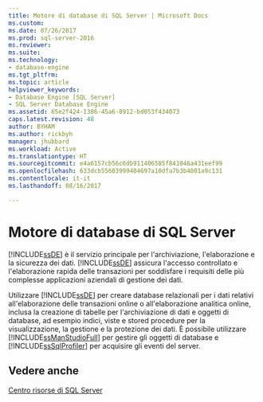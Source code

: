 ```yaml
---
title: Motore di database di SQL Server | Microsoft Docs
ms.custom: 
ms.date: 07/26/2017
ms.prod: sql-server-2016
ms.reviewer: 
ms.suite: 
ms.technology:
- database-engine
ms.tgt_pltfrm: 
ms.topic: article
helpviewer_keywords:
- Database Engine [SQL Server]
- SQL Server Database Engine
ms.assetid: 65e2f424-1386-45a6-8912-bd053f434073
caps.latest.revision: 48
author: BYHAM
ms.author: rickbyh
manager: jhubbard
ms.workload: Active
ms.translationtype: HT
ms.sourcegitcommit: e4a6157cb56c6db911406585f841046a431eef99
ms.openlocfilehash: 633dcb55603999404697a10dfa7b3b4001a9c131
ms.contentlocale: it-it
ms.lasthandoff: 08/16/2017

---
```

# <a name="sql-server-database-engine"></a>Motore di database di SQL Server
  [!INCLUDE[ssDE](../includes/ssde-md.md)] è il servizio principale per l'archiviazione, l'elaborazione e la sicurezza dei dati. [!INCLUDE[ssDE](../includes/ssde-md.md)] assicura l'accesso controllato e l'elaborazione rapida delle transazioni per soddisfare i requisiti delle più complesse applicazioni aziendali di gestione dei dati.  
  
 Utilizzare [!INCLUDE[ssDE](../includes/ssde-md.md)] per creare database relazionali per i dati relativi all'elaborazione delle transazioni online o all'elaborazione analitica online, inclusa la creazione di tabelle per l'archiviazione di dati e oggetti di database, ad esempio indici, viste e stored procedure per la visualizzazione, la gestione e la protezione dei dati. È possibile utilizzare [!INCLUDE[ssManStudioFull](../includes/ssmanstudiofull-md.md)] per gestire gli oggetti di database e [!INCLUDE[ssSqlProfiler](../includes/sssqlprofiler-md.md)] per acquisire gli eventi del server.  


## <a name="see-also"></a>Vedere anche  
 [Centro risorse di SQL Server](http://go.microsoft.com/fwlink/?LinkId=219676)  
  
  

